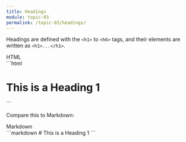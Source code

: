 ```yaml
---
title: Headings
module: topic-03
permalink: /topic-03/headings/
---
```


<div class="divider-heading"></div>

Headings are defined with the `<h1>` to `<h6>` tags, and their elements are written as `<h1>...</h1>`.


<div id="code-heading">HTML</div>
```html
<h1>This is a Heading 1</h1>
```


Compare this to Markdown:


<div id="code-heading" style="margin-top: 0 !important;">Markdown</div>
```markdown
# This is a Heading 1
```
